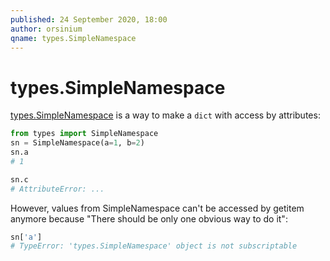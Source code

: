 ```yaml
---
published: 24 September 2020, 18:00
author: orsinium
qname: types.SimpleNamespace
---
```


# types.SimpleNamespace

[types.SimpleNamespace](https://docs.python.org/3/library/types.html#types.SimpleNamespace) is a way to make a `dict` with access by attributes:

```python
from types import SimpleNamespace
sn = SimpleNamespace(a=1, b=2)
sn.a
# 1

sn.c
# AttributeError: ...
```

However, values from SimpleNamespace can't be accessed by getitem anymore because "There should be only one obvious way to do it":

```python
sn['a']
# TypeError: 'types.SimpleNamespace' object is not subscriptable
```
